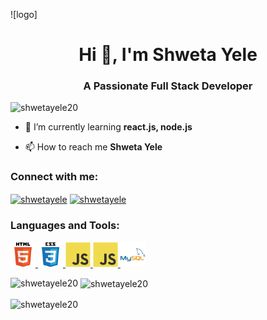 ![logo]
<h1 align="center">Hi 👋, I'm Shweta Yele</h1>
<h3 align="center">A Passionate Full Stack Developer </h3>

<p align="left"> <img src="https://komarev.com/ghpvc/?username=shwetayele20&label=Profile%20views&color=0e75b6&style=flat" alt="shwetayele20" /> </p>

- 🌱 I’m currently learning **react.js, node.js**

- 📫 How to reach me **Shweta Yele**

<h3 align="left">Connect with me:</h3>
<p align="left">
<a href="https://linkedin.com/in/shwetayele" target="blank"><img align="center" src="https://raw.githubusercontent.com/rahuldkjain/github-profile-readme-generator/master/src/images/icons/Social/linked-in-alt.svg" alt="shwetayele" height="30" width="40" /></a>
<a href="https://auth.geeksforgeeks.org/user/shwetayele" target="blank"><img align="center" src="https://raw.githubusercontent.com/rahuldkjain/github-profile-readme-generator/master/src/images/icons/Social/geeks-for-geeks.svg" alt="shwetayele" height="30" width="40" /></a>
</p>

<h3 align="left">Languages and Tools:</h3>
<p align="left"> 
   <a href="https://www.w3.org/html/" target="_blank" rel="noreferrer"> <img src="https://raw.githubusercontent.com/devicons/devicon/master/icons/html5/html5-original-wordmark.svg" alt="html5" width="40" height="40"/> </a>
  <a href="https://www.w3schools.com/css/" target="_blank" rel="noreferrer"> <img src="https://raw.githubusercontent.com/devicons/devicon/master/icons/css3/css3-original-wordmark.svg" alt="css3" width="40" height="40"/> </a>
  <a href="https://developer.mozilla.org/en-US/docs/Web/JavaScript" target="_blank" rel="noreferrer"> <img src="https://raw.githubusercontent.com/devicons/devicon/master/icons/javascript/javascript-original.svg" alt="javascript" width="40" height="40"/> </a>
  <a href="https://react.dev/" target="_blank" rel="noreferrer"> <img src="https://raw.githubusercontent.com/devicons/devicon/master/icons/javascript/javascript-original.svg" alt="javascript" width="40" height="40"/> </a>
  <a href="https://www.mysql.com/" target="_blank" rel="noreferrer"> <img src="https://raw.githubusercontent.com/devicons/devicon/master/icons/mysql/mysql-original-wordmark.svg" alt="mysql" width="40" height="40"/> </a> 
</p>

<p><img align="left" src="https://github-readme-stats.vercel.app/api/top-langs?username=shwetayele20&show_icons=true&locale=en&layout=compact" alt="shwetayele20" /></p>

<p>&nbsp;<img align="center" src="https://github-readme-stats.vercel.app/api?username=shwetayele20&show_icons=true&locale=en" alt="shwetayele20" /></p>

<p><img align="center" src="https://github-readme-streak-stats.herokuapp.com/?user=shwetayele20&" alt="shwetayele20" /></p>
